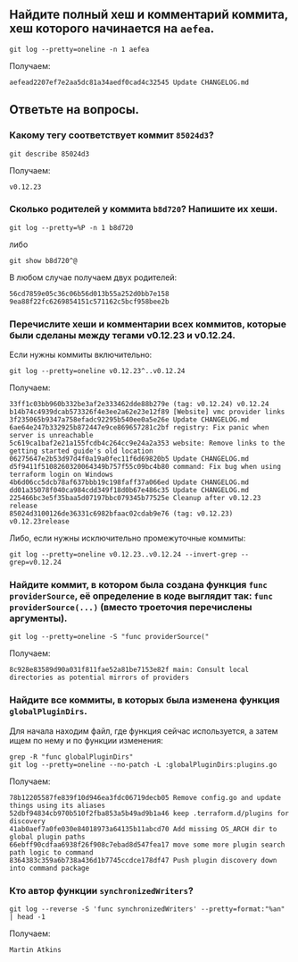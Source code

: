 ## Найдите полный хеш и комментарий коммита, хеш которого начинается на `aefea`.

```console
git log --pretty=oneline -n 1 aefea
```
Получаем:
```
aefead2207ef7e2aa5dc81a34aedf0cad4c32545 Update CHANGELOG.md
```

## Ответьте на вопросы.

### Какому тегу соответствует коммит `85024d3`?

```console
git describe 85024d3
```
Получаем:
```
v0.12.23
```

### Сколько родителей у коммита `b8d720`? Напишите их хеши.

```console
git log --pretty=%P -n 1 b8d720
```
либо
```console
git show b8d720^@
```
В любом случае получаем двух родителей:
```
56cd7859e05c36c06b56d013b55a252d0bb7e158 
9ea88f22fc6269854151c571162c5bcf958bee2b
```

### Перечислите хеши и комментарии всех коммитов, которые были сделаны между тегами  v0.12.23 и v0.12.24.

Если нужны коммиты включительно:

```console
git log --pretty=oneline v0.12.23^..v0.12.24
```

Получаем:
```
33ff1c03bb960b332be3af2e333462dde88b279e (tag: v0.12.24) v0.12.24
b14b74c4939dcab573326f4e3ee2a62e23e12f89 [Website] vmc provider links
3f235065b9347a758efadc92295b540ee0a5e26e Update CHANGELOG.md
6ae64e247b332925b872447e9ce869657281c2bf registry: Fix panic when server is unreachable
5c619ca1baf2e21a155fcdb4c264cc9e24a2a353 website: Remove links to the getting started guide's old location
06275647e2b53d97d4f0a19a0fec11f6d69820b5 Update CHANGELOG.md
d5f9411f5108260320064349b757f55c09bc4b80 command: Fix bug when using terraform login on Windows
4b6d06cc5dcb78af637bbb19c198faff37a066ed Update CHANGELOG.md
dd01a35078f040ca984cdd349f18d0b67e486c35 Update CHANGELOG.md
225466bc3e5f35baa5d07197bbc079345b77525e Cleanup after v0.12.23 release
85024d3100126de36331c6982bfaac02cdab9e76 (tag: v0.12.23) v0.12.23release
```

Либо, если нужны исключительно промежуточные коммиты:

```console
git log --pretty=oneline v0.12.23..v0.12.24 --invert-grep --grep=v0.12.24
```

### Найдите коммит, в котором была создана функция `func providerSource`, её определение в коде выглядит так: `func providerSource(...)` (вместо троеточия перечислены аргументы).

```console
git log --pretty=oneline -S "func providerSource("
```

Получаем:
```
8c928e83589d90a031f811fae52a81be7153e82f main: Consult local directories as potential mirrors of providers
```

### Найдите все коммиты, в которых была изменена функция `globalPluginDirs`.

Для начала находим файл, где функция сейчас используется, а затем ищем по нему и по функции изменения:
```cosnole
grep -R "func globalPluginDirs"
git log --pretty=oneline --no-patch -L :globalPluginDirs:plugins.go
```

Получаем:
```
78b12205587fe839f10d946ea3fdc06719decb05 Remove config.go and update things using its aliases
52dbf94834cb970b510f2fba853a5b49ad9b1a46 keep .terraform.d/plugins for discovery
41ab0aef7a0fe030e84018973a64135b11abcd70 Add missing OS_ARCH dir to global plugin paths
66ebff90cdfaa6938f26f908c7ebad8d547fea17 move some more plugin search path logic to command
8364383c359a6b738a436d1b7745ccdce178df47 Push plugin discovery down into command package
```

### Кто автор функции `synchronizedWriters`? 

```console
git log --reverse -S 'func synchronizedWriters' --pretty=format:"%an" | head -1
```
Получаем:
```
Martin Atkins
```
